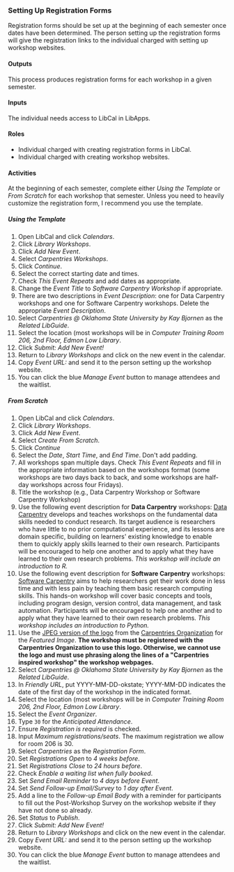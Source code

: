 ### Setting Up Registration Forms

Registration forms should be set up at the beginning of each semester once dates have been determined. The person setting up the registration forms will give the registration links to the individual charged with setting up workshop websites.

#### Outputs
This process produces registration forms for each workshop in a given semester.

#### Inputs
The individual needs access to LibCal in LibApps.

#### Roles
- Individual charged with creating registration forms in LibCal.
- Individual charged with creating workshop websites.

#### Activities
At the beginning of each semester, complete either *Using the Template* or *From Scratch* for each workshop that semester. Unless you need to heavily customize the registration form, I recommend you use the template.

##### Using the Template
1. Open LibCal and click *Calendars*.
1. Click *Library Workshops*.
1. Click *Add New Event*.
1. Select *Carpentries Workshops*.
1. Click *Continue*.
1. Select the correct starting date and times.
1. Check *This Event Repeats* and add dates as appropriate.
1. Change the *Event Title* to *Software Carpentry Workshop* if appropriate.
1. There are two descriptions in *Event Description*: one for Data Carpentry workshops and one for Software Carpentry workshops. Delete the appropriate *Event Description*.
1. Select *Carpentries @ Oklahoma State University by Kay Bjornen* as the *Related LibGuide*.
1. Select the location (most workshops will be in *Computer Training Room 206, 2nd Floor, Edmon Low Library*.
1. Click *Submit: Add New Event!*
1. Return to *Library Workshops* and click on the new event in the calendar.
1. Copy *Event URL:* and send it to the person setting up the workshop website.
1. You can click the blue *Manage Event* button to manage attendees and the waitlist.

##### From Scratch
1. Open LibCal and click *Calendars*.
1. Click *Library Workshops*.
1. Click *Add New Event*.
1. Select *Create From Scratch*.
1. Click *Continue*
1. Select the *Date*, *Start Time*, and *End Time*. Don't add padding.
1. All workshops span multiple days. Check *This Event Repeats* and fill in the appropriate information based on the workshops format (some workshops are two days back to back, and some workshops are half-day workshops across four Fridays).
1. Title the workshop (e.g., Data Carpentry Workshop or Software Carpentry Workshop)
1. Use the following event description for **Data Carpentry** workshops: [Data Carpentry](https://datacarpentry.org/) develops and teaches workshops on the fundamental data skills needed to conduct research. Its target audience is researchers who have little to no prior computational experience, and its lessons are domain specific, building on learners' existing knowledge to enable them to quickly apply skills learned to their own research. Participants will be encouraged to help one another and to apply what they have learned to their own research problems. *This workshop will include an introduction to R.*
1. Use the following event description for **Software Carpentry** workshops: [Software Carpentry](https://software-carpentry.org/) aims to help researchers get their work done in less time and with less pain by teaching them basic research computing skills. This hands-on workshop will cover basic concepts and tools, including program design, version control, data management, and task automation. Participants will be encouraged to help one another and to apply what they have learned to their own research problems. *This workshop includes an introduction to Python.*
1. Use the [JPEG version of the logo](https://okstate-library.github.io/docs/carpentries/TheCarpentries.jpg) from the [Carpentries Organization](https://carpentries.org/) for the *Featured Image*. **The workshop must be registered with the Carpentries Organization to use this logo. Otherwise, we cannot use the logo and must use phrasing along the lines of a "Carpentries inspired workshop" the workshop webpages.**
1. Select *Carpentries @ Oklahoma State University by Kay Bjornen* as the *Related LibGuide*.
1. In *Friendly URL*, put YYYY-MM-DD-okstate; YYYY-MM-DD indicates the date of the first day of the workshop in the indicated format.
1. Select the location (most workshops will be in *Computer Training Room 206, 2nd Floor, Edmon Low Library*.
1. Select the *Event Organizer*.
1. Type `30` for the *Anticipated Attendance*.
1. Ensure *Registration is required* is checked.
1. Input *Maximum registrations/seats*. The maximum registration we allow for room 206 is 30.
1. Select *Carpentries* as the *Registration Form*.
1. Set *Registrations Open* to *4 weeks before*.
1. Set *Registrations Close* to *24 hours before*.
1. Check *Enable a waiting list when fully booked*.
1. Set *Send Email Reminder* to *4 days before Event*.
1. Set *Send Follow-up Email/Survey* to *1 day after Event*.
1. Add a line to the *Follow-up Email Body* with a reminder for participants to fill out the Post-Workshop Survey on the workshop website if they have not done so already.
1. Set *Status* to *Publish*.
1. Click *Submit: Add New Event!*
1. Return to *Library Workshops* and click on the new event in the calendar.
1. Copy *Event URL:* and send it to the person setting up the workshop website.
1. You can click the blue *Manage Event* button to manage attendees and the waitlist.



